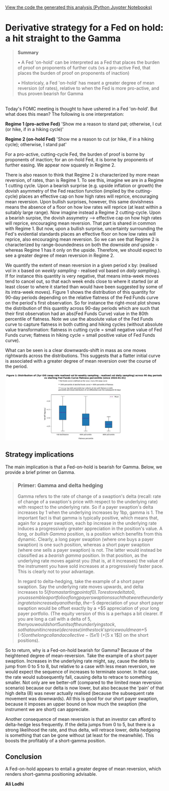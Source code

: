 [View the code the generated this analysis (Python Juypter Notebooks)](https://github.com/ALILODHI-cloud/UVAmacro.github.io/blob/main/post_5/analysis.ipynb)

# Derivative strategy for a Fed on hold: a hit straight to the Gamma

> **Summary**
> 
> • A Fed 'on-hold' can be interpreted as a Fed that places the burden of proof on proponents of further cuts (vs a pro-active Fed, that places the burden of proof on proponents of inaction)
>
> • Historicaly, a Fed 'on-hold' has meant a greater degree of mean reversion (of rates), relative to when the Fed is more pro-active, and thus proven bearish for Gamma 

\
Today's FOMC meeting is thought to have ushered in a Fed 'on-hold'. But what does this mean? The following is one interpretation:

**Regime 1 (pro-active Fed)** 'Show me a reason to stand pat; otherwise, I cut (or hike, if in a hiking cycle)' 

**Regime 2 (on-hold Fed)** 'Show me a reason to cut (or hike, if in a hiking cycle); otherwise, I stand pat'

For a pro-active, cutting-cycle Fed, the burden of proof is borne by proponents of inaction; for an on-hold Fed, it is borne by proponents of further easing. We appear now squarely in Regime 2. 

There is also reason to think that Regime 2 is characterized by more mean reversion, of rates, than is Regime 1. To see this, imagine we are in a Regime 1 cutting cycle. Upon a bearish surprise (e.g. upside inflation or growth) the dovish asymmetry of the Fed reaction function (implied by the cutting-cycle) places an effective cap on how high rates will reprice, encouraging mean reversion. Upon bullish surprises, however, this same dovishness means the absence of a floor on how low rates will reprice (at least within a suitably large range). Now imagine instead a Regime 2 cutting-cycle. Upon a bearish surpise, the dovish assymetry --> effective cap on how high rates will reprice, encouraging mean reversion. That part is shared in common with Regime 1. But now, upon a bullish surprise, uncertainty surrounding the Fed's evidential standards places an effective floor on how low rates will reprice, also encouraging mean reversion. So we can see that Regime 2 is characterized by range-boundedness on both the downside _and_ upside - whereas Regime 1 has it only on the upside. Therefore, we should expect to see a greater degree of mean reversion in Regime 2. 

We quantify the extent of mean reversion in a given period x by: (realised vol in x based on _weekly sampling_ - realised vol based on _daily sampling._). If for instance this quantity is very negative, that means intra-week moves tend to cancel out, so that each week ends close to where it started (or at least closer to where it started than would have been suggested by some of its intra-week moves). Figure 1 shows the distribution of this quantity for 90-day periods depending on the relative flatness of the Fed Funds curve on the period's first observation. So for instance the right-most plot shows the distribution of this quantity across 90-day periods which are such that their first observation had an abs(Fed Funds Curve) value in the 80th percentile of flatness. Note we use the absolute value of the Fed Funds curve to capture flatness in both cutting and hiking cycles (without absolute value transformation: flatness in cutting cycle = small negative value of Fed Funds curve; flatness in hiking cycle = small positive value of Fed Funds curve).

What can be seen is a clear downwards-shift in mass as one moves rightwards across the distributions. This suggests that a flatter initial curve is associated with a greater degree of mean reversion over the course of the period. 

![Alt_text](figures/figure1.jpg)


## Strategy implications 

The main implication is that a Fed-on-hold is bearish for Gamma. Below, we provide a brief primer on Gamma.

> ### Primer: Gamma and delta hedging 
>
> Gamma refers to the rate of change of a swaption's delta (recall: rate of change of a swaption's price with respect to the underlying rate) with respect to the underlying rate. So if a payer swaption's delta increases by 1 when the underlying increases by 1bp, gamma is 1. The important fact is that gamma is typically positive, which means that, again for a payer swaption, each bp increase in the underlying rate induces a progressively greater appreciation in the position's value. A long, or _bullish Gamma_ position, is a position which benefits from this dynamic. Clearly, a long payer swaption (where one buys a payer swaption) is one such position, whereas a short payer swaption (where one sells a payer swaption) is not. The latter would instead be classified as a _bearish gamma_ position. In that position, as the underlying rate moves against you (that is, at it increases) the value of the instrument you have sold increases at a progressively faster pace. This is clearly not to your advantage.
>
> In regard to delta-hedging, take the example of a short payer swaption. Say the underlying rate moves upwards, and delta increases to $5 (from a starting point of 0). To restore delta to 0, you assemble a portfolio of long payer swaptions such that were the underlying rate to increase by another bp, the -$5 depreciation of your short payer swaption would be offset exactly by a +$5 appreciation of your long payer portfolio. (The equity version of this is a perhaps a bit clearer. If you are long a call with a delta of $5, then you would short 5 units of the underlying stock, so that a unit increase (decrease) in the stock's price would mean +$5 (-$5) on the long call and a collective -(5 x 1$) (+[5 x 1$]) on the short positions).

So to return, why is a Fed-on-hold bearish for Gamma? Because of the heightened degree of mean-reversion. Take the example of a short payer swaption. Increases in the underlying rate might, say, cause the delta to jump from 0 to 5 to 8, but relative to a case with less mean reversion, we would expect the sequence of increases to terminate sooner. In that case, the rate would subsequently fall, causing delta to retrace to something smaller. Not only are we better-off (compared to the limited mean reversion scenario) because our delta is now lower, but also because the 'pain' of that high delta (8) was never actually realised (because the subsequent rate movement was downwards). All this is good for our short payer swaption, because it imposes an upper bound on how much the swaption (the instrument we are short) can appreciate. 

Another consequence of mean reversion is that an investor can afford to delta-hedge less frequently. If the delta jumps from 0 to 5, but there is a strong likelihood the rate, and thus delta, will retrace lower, delta hedgeing is something that can be gone without (at least for the meanwhile). This boosts the profitably of a short-gamma position. 


## Conclusion 

A Fed-on-hold appears to entail a greater degree of mean reversion, which renders short-gamma positioning advisable. 


**Ali Lodhi**














